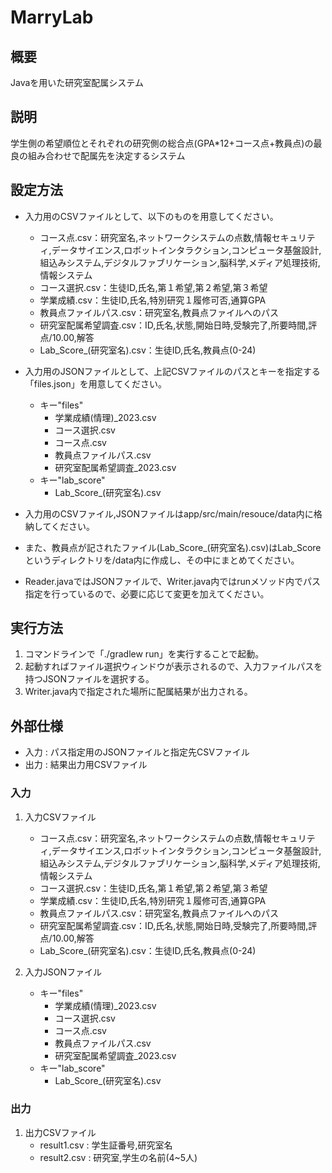# MarryLab

## 概要

Javaを用いた研究室配属システム

## 説明

学生側の希望順位とそれぞれの研究側の総合点(GPA*12+コース点+教員点)の最良の組み合わせで配属先を決定するシステム

## 設定方法

+ 入力用のCSVファイルとして、以下のものを用意してください。<br>
    + コース点.csv：研究室名,ネットワークシステムの点数,情報セキュリティ,データサイエンス,ロボットインタラクション,コンピュータ基盤設計,組込みシステム,デジタルファブリケーション,脳科学,メディア処理技術,情報システム<br>
    + コース選択.csv：生徒ID,氏名,第１希望,第２希望,第３希望<br>
    + 学業成績.csv：生徒ID,氏名,特別研究１履修可否,通算GPA<br>
    + 教員点ファイルパス.csv：研究室名,教員点ファイルへのパス<br>
    + 研究室配属希望調査.csv：ID,氏名,状態,開始日時,受験完了,所要時間,評点/10.00,解答<br>
    + Lab_Score_(研究室名).csv：生徒ID,氏名,教員点(0-24)<br>

+ 入力用のJSONファイルとして、上記CSVファイルのパスとキーを指定する「files.json」を用意してください。<br>
    + キー"files"<br>
        + 学業成績(情理)_2023.csv<br>
        + コース選択.csv<br>
        + コース点.csv<br>
        + 教員点ファイルパス.csv<br>
        + 研究室配属希望調査_2023.csv<br>
    + キー"lab_score"<br>
        + Lab_Score_(研究室名).csv<br>

+ 入力用のCSVファイル,JSONファイルはapp/src/main/resouce/data内に格納してください。<br>

+ また、教員点が記されたファイル(Lab_Score_(研究室名).csv)はLab_Scoreというディレクトリを/data内に作成し、その中にまとめてください。<br>

+ Reader.javaではJSONファイルで、Writer.java内ではrunメソッド内でパス指定を行っているので、必要に応じて変更を加えてください。

## 実行方法

1. コマンドラインで「./gradlew run」を実行することで起動。<br>
2. 起動すればファイル選択ウィンドウが表示されるので、入力ファイルパスを持つJSONファイルを選択する。<br>
3. Writer.java内で指定された場所に配属結果が出力される。<br>

## 外部仕様

+ 入力 : パス指定用のJSONファイルと指定先CSVファイル<br>
+ 出力 : 結果出力用CSVファイル<br>

### 入力

1. 入力CSVファイル<br>
    + コース点.csv：研究室名,ネットワークシステムの点数,情報セキュリティ,データサイエンス,ロボットインタラクション,コンピュータ基盤設計,組込みシステム,デジタルファブリケーション,脳科学,メディア処理技術,情報システム<br>
    + コース選択.csv：生徒ID,氏名,第１希望,第２希望,第３希望<br>
    + 学業成績.csv：生徒ID,氏名,特別研究１履修可否,通算GPA<br>
    + 教員点ファイルパス.csv：研究室名,教員点ファイルへのパス<br>
    + 研究室配属希望調査.csv：ID,氏名,状態,開始日時,受験完了,所要時間,評点/10.00,解答<br>
    + Lab_Score_(研究室名).csv：生徒ID,氏名,教員点(0-24)<br>

2. 入力JSONファイル<br>
    + キー"files"<br>
        + 学業成績(情理)_2023.csv<br>
        + コース選択.csv<br>
        + コース点.csv<br>
        + 教員点ファイルパス.csv<br>
        + 研究室配属希望調査_2023.csv<br>
    + キー"lab_score"<br>
        + Lab_Score_(研究室名).csv<br>

### 出力

1. 出力CSVファイル
    + result1.csv : 学生証番号,研究室名<br>
    + result2.csv : 研究室,学生の名前(4~5人)<br>
